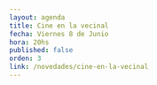 ```yaml
---
layout: agenda
title: Cine en la vecinal
fecha: Viernes 8 de Junio
hora: 20hs
published: false
orden: 3
link: /novedades/cine-en-la-vecinal
---
```


